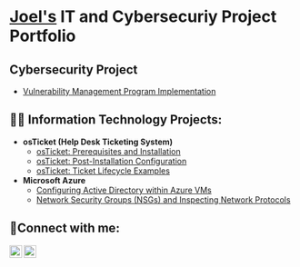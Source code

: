 <h1><a href="https://www.linkedin.com/in/joel-rosas-50b653170/">Joel's</a> IT and Cybersecuriy Project Portfolio</h1>

<h2>Cybersecurity Project</h2>

 - [Vulnerability Management Program Implementation](https://github.com/joshcybertest/vulnerability-management-program)

<h2>👨‍💻 Information Technology Projects:</h2>

- <b>osTicket (Help Desk Ticketing System)</b>
  - [osTicket: Prerequisites and Installation](https://github.com/JoeliRosas20/osticket-prereqs)
  - [osTicket: Post-Installation Configuration](https://github.com/JoeliRosas20/post-install-config)
  - [osTicket: Ticket Lifecycle Examples](https://github.com/JoeliRosas20/ticket-lifecycle)
- <b>Microsoft Azure</b>
  - [Configuring Active Directory within Azure VMs](https://github.com/JoeliRosas20/configure-ad)
  - [Network Security Groups (NSGs) and Inspecting Network Protocols](https://github.com/JoeliRosas20/azure-network-protocols)

<h2>🤳Connect with me:</h2>

[<img align="left" alt="Joel | LinkedIn" width="22px" src="https://cdn.jsdelivr.net/npm/simple-icons@v3/icons/linkedin.svg" />][linkedin]
[<img align="left" alt="Joel | Site" width="22px" src="https://cdn.jsdelivr.net/npm/simple-icons@3.13.0/icons/react.svg" />][Site]

[linkedin]: https://www.linkedin.com/in/joel-rosas-50b653170/
[Site]: https://www.joelirosas.com/

